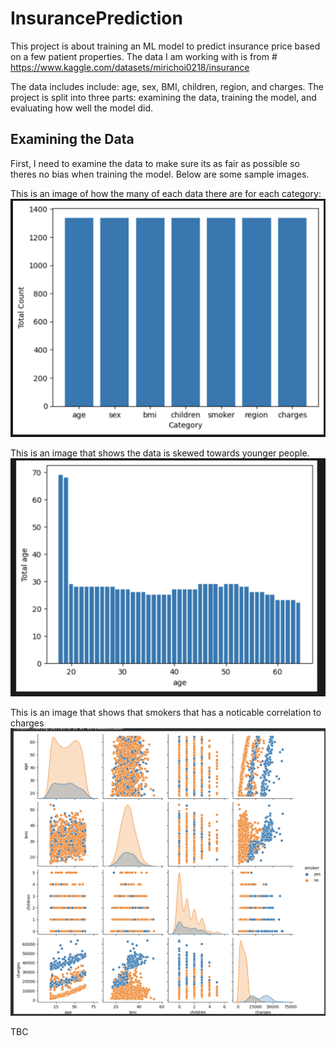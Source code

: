 # InsurancePrediction

This project is about training an ML model to predict insurance price based on a few patient properties. 
The data I am working with is from # https://www.kaggle.com/datasets/mirichoi0218/insurance

The data includes include: age, sex, BMI, children, region, and charges.
The project is split into three parts: examining the data, training the model, and evaluating how well the model did. 

## Examining the Data
First, I need to examine the data to make sure its as fair as possible so theres no bias when training the model. 
Below are some sample images.

This is an image of how the many of each data there are for each category:
<img src="images/TotalDataFromEachCategory.png" alt="Total data from each category" width="700"/>

This is an image that shows the data is skewed towards younger people.
<img src="images/TotalPeopleForEachAge.png" alt="Total People For Each Age.png" width="700"/>

This is an image that shows that smokers that has a noticable correlation to charges
<img src="images/PairPlotForSmokers.png" alt="Pair Plot For Smokers.png" width="700"/>

TBC
